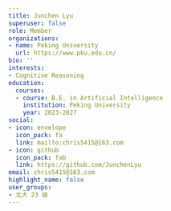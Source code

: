```yaml
---
title: Junchen Lyu
superuser: false
role: Member
organizations:
- name: Peking University
  url: https://www.pku.edu.cn/
bio: ''
interests:
- Cognitive Reasoning
education:
  courses:
  - course: B.E. in Artificial Intelligence
    institution: Peking University
    year: 2023-2027
social:
- icon: envelope
  icon_pack: fa
  link: mailto:chris5415@163.com
- icon: github
  icon_pack: fab
  link: https://github.com/JunchenLyu
email: chris5415@163.com
highlight_name: false
user_groups:
- 北大 23 级
---
```

